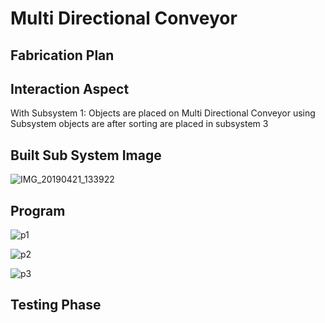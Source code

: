 # Multi Directional Conveyor

## Fabrication Plan


## Interaction Aspect

With Subsystem 1: Objects are placed on Multi Directional Conveyor using Subsystem objects are after sorting are placed in subsystem 3

## Built Sub System Image

![IMG_20190421_133922](https://user-images.githubusercontent.com/47111026/56917131-54d16500-6ad8-11e9-91bf-247ea1522dd3.jpg)

## Program

![p1](https://user-images.githubusercontent.com/47111026/56938235-60e01580-6b1e-11e9-8475-3d512afd9b5e.PNG)

![p2](https://user-images.githubusercontent.com/47111026/56938234-60477f00-6b1e-11e9-801d-80e12d9b1d16.PNG)

![p3](https://user-images.githubusercontent.com/47111026/56938230-5faee880-6b1e-11e9-8e74-1cf7ec956fb6.PNG)

## Testing Phase


